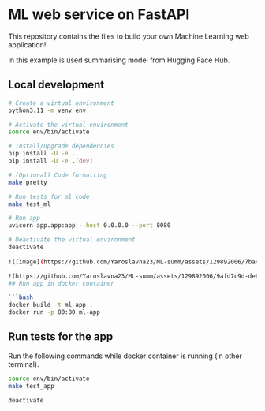 # ML web service on FastAPI

This repository contains the files to build your own Machine Learning web application! 

In this example is used summarising model from Hugging Face Hub.  

## Local development

```bash
# Create a virtual environment
python3.11 -m venv env

# Activate the virtual environment
source env/bin/activate

# Install/upgrade dependencies
pip install -U -e .
pip install -U -e .[dev]

# (Optional) Code formatting
make pretty

# Run tests for ml code
make test_ml

# Run app
uvicorn app.app:app --host 0.0.0.0 --port 8080

# Deactivate the virtual environment
deactivate
``
!([image](https://github.com/Yaroslavna23/ML-summ/assets/129892006/7ba4097a-9dbf-46ed-a790-a1cb6ccdda28)

!(https://github.com/Yaroslavna23/ML-summ/assets/129892006/9afd7c9d-de6a-4963-9d35-60d4dcc6cb59)
## Run app in docker container

```bash
docker build -t ml-app .
docker run -p 80:80 ml-app
```

## Run tests for the app 

Run the following commands while docker container is running (in other terminal).

```bash
source env/bin/activate
make test_app

deactivate
```
